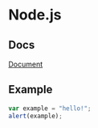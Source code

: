 Node.js
=======

Docs 
-----------

[Document](https://nodejs.org/en/docs/)

Example
---------

```javascript
var example = "hello!";
alert(example);
```
  
